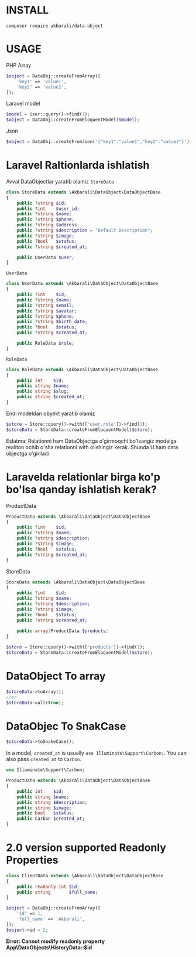 # INSTALL
```
composer require akbarali/data-object
```

# USAGE
PHP Array
```php
$object = DataObj::createFromArray([
    'key1' => 'value1',
    'key2' => 'value2',
]);
```
Laravel model
```php
$model = User::query()->find(1);
$object = DataObj::createFromEloquentModel($model);
```
Json
```php
$object = DataObj::createFromJson('{"key1":"value1","key2":"value2"}');
```

# Laravel Raltionlarda ishlatish

Avval DataObjectlar yaratib olamiz `StoreData`
```php
class StoreData extends \Akbarali\DataObject\DataObjectBase
{
    public ?string $id;
    public ?int    $user_id;
    public ?string $name;
    public ?string $phone;
    public ?string $address;
    public ?string $description = "Default Description";
    public ?string $image;
    public ?bool   $status;
    public ?string $created_at;

    public UserData $user;
}
```
`UserData`
```php
class UserData extends \Akbarali\DataObject\DataObjectBase
{
    public ?int    $id;
    public ?string $name;
    public ?string $email;
    public ?string $avatar;
    public ?string $phone;
    public ?string $birth_date;
    public ?bool   $status;
    public ?string $created_at;

    public RoleData $role;
}
```
`RoleData`
```php
class RoleData extends \Akbarali\DataObject\DataObjectBase
{
    public int    $id;
    public string $name;
    public string $slug;
    public string $created_at;
}

```
Endi modeldan obyekt yaratib olamiz
```php
$store = Store::query()->with(['user.role'])->find(1);
$storeData = StoreData::createFromEloquentModel($store);
```
Eslatma: Relationni ham DataObjectga o'girmoqchi bo'lsangiz modelga realiton ochib o'sha relationni with olishingiz kerak. Shunda U ham data objectga o'giriladi

# Laravelda relationlar birga ko'p bo'lsa qanday ishlatish kerak?

ProductData
```php
ProductData extends \Akbarali\DataObject\DataObjectBase
{
    public ?int    $id;
    public ?string $name;
    public ?string $description;
    public ?string $image;
    public ?bool   $status;
    public ?string $created_at;
}
```
StoreData
```php
StoreData extends \Akbarali\DataObject\DataObjectBase
{
    public ?int    $id;
    public ?string $name;
    public ?string $description;
    public ?string $image;
    public ?bool   $status;
    public ?string $created_at;
    
    public array|ProductData $products;
}
```

```php
$store = Store::query()->with(['products'])->find(1);
$storeData = StoreData::createFromEloquentModel($store);
```

# DataObject To array
```php
$storeData->toArray();
//or
$storeData->all(true);
```
# DataObjec To SnakCase
```php
$storeData->toSnakeCase();
```
In a model, `created_at` is usually `use Illuminate\Support\Carbon;`. You can also pass `created_at` to `Carbon`.
```php
use Illuminate\Support\Carbon;

ProductData extends \Akbarali\DataObject\DataObjectBase
{
    public int    $id;
    public string $name;
    public string $description;
    public string $image;
    public bool   $status;
    public Carbon $created_at;
}
```
# 2.0 version supported Readonly Properties
```php
class ClientData extends \Akbarali\DataObject\DataObjectBase
{
    public readonly int $id;
    public string       $full_name;
}
```
```php
$object = DataObj::createFromArray([
    'id' => 1,
    'full_name' => 'Akbarali',
]);
$object->id = 2;
```
**Error: Cannot modify readonly property App\DataObjects\HistoryData::$id**
